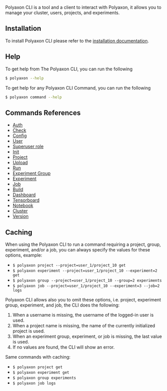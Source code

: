 Polyaxon CLI is a tool and a client to interact with Polyaxon,
it allows you to manage your cluster, users, projects, and experiments.

## Installation

To install Polyaxon CLI please refer to the [installation documentation](/installation/install_polyaxon_cli).


## Help

To get help from The Polyaxon CLI, you can run the following

```bash
$ polyaxon --help
```

To get help for any Polyaxon CLI Command, you can run the following

```bash
$ polyaxon command --help
```

## Commands References

 * [Auth](commands/auth)
 * [Check](commands/check)
 * [Config](commands/config)
 * [User](commands/user)
 * [Superuser role](commands/superuser)
 * [Init](commands/init)
 * [Project](commands/project)
 * [Upload](commands/upload)
 * [Run](commands/run)
 * [Experiment Group](commands/experiment_group)
 * [Experiment](commands/experiment)
 * [Job](commands/job)
 * [Build](commands/build)
 * [Dashboard](commands/dashboard)
 * [Tensorboard](commands/tensorboard)
 * [Notebook](commands/notebook)
 * [Cluster](commands/cluster)
 * [Version](commands/version)

## Caching

When using the Polyaxon CLI to run a command requiring a project, group, experiment, and/or a job,
you can always specify the values for these options, example:

 * `$ polyaxon project --project=user_1/project_10 get`
 * `$ polyaxon experiment --project=user_1/project_10 --experiment=2 get`
 * `$ polyaxon group --project=user_1/project_10 --group=2 experiments`
 * `$ polyaxon job --project=user_1/project_10 --experiment=3 --job=2 logs`


Polyaxon CLI allows also you to omit these options, i.e. project, experiment group, experiment, and job, the CLI does the following:

 1. When a username is missing, the username of the logged-in user is used.
 2. When a project name is missing, the name of the currently initialized project is used.
 3. When an experiment group, experiment, or job is missing, the last value is used.
 4. If no values are found, the CLI will show an error.

Same commands with caching:

 * `$ polyaxon project get`
 * `$ polyaxon experiment get`
 * `$ polyaxon group experiments`
 * `$ polyaxon job logs`
